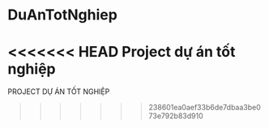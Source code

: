 # DuAnTotNghiep
<<<<<<< HEAD
Project dự án tốt nghiệp
=======
PROJECT DỰ ÁN TỐT NGHIỆP 
>>>>>>> 238601ea0aef33b6de7dbaa3be073e792b83d910
